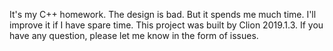 It's my C++ homework.
The design is bad. But it spends me much time.
I'll improve it if I have spare time.
This project was built by Clion 2019.1.3.
If you have any question, please let me know in the form of issues.
